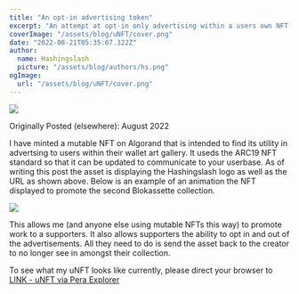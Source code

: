```yaml
---
title: "An opt-in advertising token"
excerpt: "An attempt at opt-in only advertising within a users own NFT gallery, using a standard that allows the advertisement to be updated to message consenting Distributed Ledger Technology users."
coverImage: "/assets/blog/uNFT/cover.png"
date: "2022-08-21T05:35:07.322Z"
author:
  name: Hashingslash
  picture: "/assets/blog/authors/hs.png"
ogImage:
  url: "/assets/blog/uNFT/cover.png"
---
```

![](/assets/blog/uNFT/cover.png)

Originally Posted (elsewhere): August 2022

I have minted a mutable NFT on Algorand that is intended to find its utility in advertsing to users within their wallet art gallery. It useds the ARC19 NFT standard so that it can be updated to communicate to your userbase. As of writing this post the asset is displaying the Hashingslash logo as well as the URL as shown above. Below is an example of an animation the NFT displayed to promote the second Blokassette collection.

![](/assets/blog/uNFT/blokad.gif)

This allows me (and anyone else using mutable NFTs this way) to promote work to a supporters. It also allows supporters the ability to opt in and out of the advertisements. All they need to do is send the asset back to the creator to no longer see in amongst their collection.

To see what my uNFT looks like currently, please direct your browser to [LINK - uNFT via Pera Explorer](https://explorer.perawallet.app/asset/846300863/)